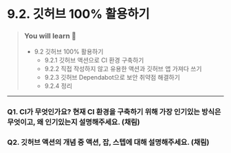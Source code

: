 # 9.2. 깃허브 100% 활용하기

> ### You will learn 📝
>
>- 9.2 깃허브 100% 활용하기
>   - 9.2.1 깃허브 액션으로 CI 환경 구축하기
>   - 9.2.2 직접 작성하지 않고 유용한 액션과 깃허브 앱 가져다 쓰기
>   - 9.2.3 깃허브 Dependabot으로 보안 취약점 해결하기
>   - 9.2.4 정리

---

### Q1. CI가 무엇인가요? 현재 CI 환경을 구축하기 위해 가장 인기있는 방식은 무엇이고, 왜 인기있는지 설명해주세요. (채림)

### Q2. 깃허브 액션의 개념 중 액션, 잡, 스텝에 대해 설명해주세요. (채림)
